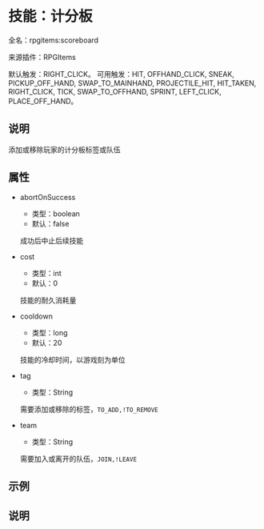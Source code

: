 # 技能：计分板

<!-- 本文件是通过游戏内 `/rpgitem gen-wiki` 命令生成的。 -->
<!-- 请只在对应的 "beginCustomXXXX" 与 "endCustomXXXX" 间编辑。  -->
<!-- 如果您想修改技能或其属性的描述， -->
<!-- 请修改 "resources/lang/zh_CN.yml" 中对应的项。 -->

全名：rpgitems:scoreboard

来源插件：RPGItems

默认触发：RIGHT_CLICK。 可用触发：HIT, OFFHAND_CLICK, SNEAK, PICKUP_OFF_HAND, SWAP_TO_MAINHAND, PROJECTILE_HIT, HIT_TAKEN, RIGHT_CLICK, TICK, SWAP_TO_OFFHAND, SPRINT, LEFT_CLICK, PLACE_OFF_HAND。

<!-- beginCustomHeader -->
<!-- endCustomHeader -->

## 说明

添加或移除玩家的计分板标签或队伍
<!-- beginCustomDescription -->
<!-- endCustomDescription -->

## 属性

* abortOnSuccess

  * 类型：boolean
  * 默认：false

  成功后中止后续技能

* cost

  * 类型：int
  * 默认：0

  技能的耐久消耗量

* cooldown

  * 类型：long
  * 默认：20

  技能的冷却时间，以游戏刻为单位

* tag

  * 类型：String

  需要添加或移除的标签，`TO_ADD,!TO_REMOVE`

* team

  * 类型：String

  需要加入或离开的队伍，`JOIN,!LEAVE`


<!-- beginCustomProperties -->
<!-- endCustomProperties -->

## 示例

<!-- beginCustomExample -->
<!-- endCustomExample -->

## 说明

<!-- beginCustomNote -->
<!-- endCustomNote -->